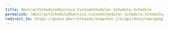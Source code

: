 ```yaml
---
title: AbstractScheduledService.CustomScheduler.Schedule.Schedule
permalink: /AbstractScheduledService.CustomScheduler.Schedule.Schedule/
redirect_to: https://guava.dev/releases/snapshot-jre/api/docs/com/google/common/util/concurrent/AbstractScheduledService.CustomScheduler.Schedule.html#Schedule-long-java.util.concurrent.TimeUnit-
---
```

